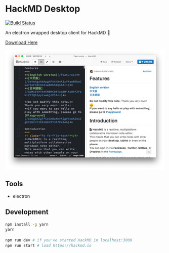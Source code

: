 # HackMD Desktop

[![Build Status](https://travis-ci.org/hackmdio/hackmd-desktop.svg?branch=master)](https://travis-ci.org/hackmdio/hackmd-desktop)

An electron wrapped desktop client for HackMD :tada:

[Download Here](https://github.com/hackmdio/hackmd-desktop/releases)

![editor](./docs/images/editor.png)

## Tools

- electron

## Development

```bash
npm install -g yarn
yarn

npm run dev # if you've started HackMD in localhost:3000
npm run start # load https://hackmd.io
```
